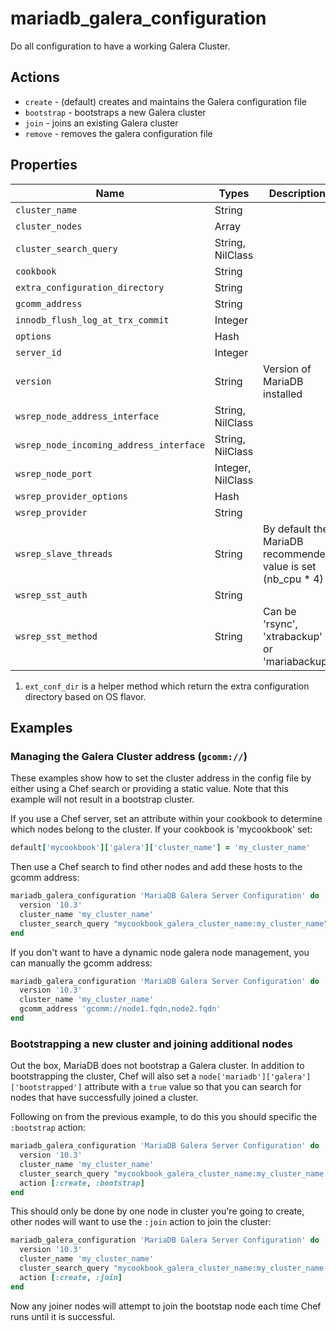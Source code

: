# mariadb_galera_configuration

Do all configuration to have a working Galera Cluster.

## Actions

- `create` - (default) creates and maintains the Galera configuration file
- `bootstrap` - bootstraps a new Galera cluster
- `join` - joins an existing Galera cluster
- `remove` - removes the galera configuration file

## Properties

Name                                   | Types             | Description                                                   | Default                                   | Required?
-------------------------------------- | ----------------- | ------------------------------------------------------------- | ----------------------------------------- | ---------
`cluster_name`                         | String            |                                                               | `galera_cluster`                          | no
`cluster_nodes`                        | Array             |                                                               | `[]`                                      | no
`cluster_search_query`                 | String, NilClass  |                                                               | `nil`                                     | no
`cookbook`                             | String            |                                                               | `mariadb`                                 | no
`extra_configuration_directory`        | String            |                                                               | `ext_conf_dir` (1)                        | no
`gcomm_address`                        | String            |                                                               | `nil`                                     | no
`innodb_flush_log_at_trx_commit`       | Integer           |                                                               | `2`                                       | no
`options`                              | Hash              |                                                               | `{}`                                      | no
`server_id`                            | Integer           |                                                               | `100`                                     | no
`version`                              | String            | Version of MariaDB installed                                  | `10.3`                                    | no
`wsrep_node_address_interface`         | String, NilClass  |                                                               | `nil`                                     | no
`wsrep_node_incoming_address_interface`| String, NilClass  |                                                               | `nil`                                     | no
`wsrep_node_port`                      | Integer, NilClass |                                                               | `nil`                                     | no
`wsrep_provider_options`               | Hash              |                                                               | `{'gcache.size': '512M'}`                 | no
`wsrep_provider`                       | String            |                                                               | `/usr/lib/galera/libgalera_smm.so`        | no
`wsrep_slave_threads`                  | String            | By default the MariaDB recommended value is set (nb_cpu * 4)  | `%{auto}`                                 | no
`wsrep_sst_auth`                       | String            |                                                               | `sstuser:some_secret_password`            | no
`wsrep_sst_method`                     | String            | Can be 'rsync', 'xtrabackup' or 'mariabackup'                 | `rsync`                                   | no

1. `ext_conf_dir` is a helper method which return the extra configuration directory based on OS flavor.

## Examples

### Managing the Galera Cluster address (`gcomm://`)

These examples show how to set the cluster address in the config file by either using a Chef search or providing a static value. Note that this example will not result in a bootstrap cluster.

If you use a Chef server, set an attribute within your cookbook to determine which nodes belong to the cluster. If your cookbook is 'mycookbook' set:

```ruby
default['mycookbook']['galera']['cluster_name'] = 'my_cluster_name'
```

Then use a Chef search to find other nodes and add these hosts to the gcomm address:

```ruby
mariadb_galera_configuration 'MariaDB Galera Server Configuration' do
  version '10.3'
  cluster_name 'my_cluster_name'
  cluster_search_query "mycookbook_galera_cluster_name:my_cluster_name"
end
```

If you don't want to have a dynamic node galera node management, you can manually the gcomm address:

```ruby
mariadb_galera_configuration 'MariaDB Galera Server Configuration' do
  version '10.3'
  cluster_name 'my_cluster_name'
  gcomm_address 'gcomm://node1.fqdn,node2.fqdn'
end
```

### Bootstrapping a new cluster and joining additional nodes

Out the box, MariaDB does not bootstrap a Galera cluster. In addition to bootstrapping the cluster, Chef will also set a `node['mariadb']['galera']['bootstrapped']` attribute with a `true` value so that you can search for nodes that have successfully joined a cluster.

Following on from the previous example, to do this you should specific the `:bootstrap` action:

```ruby
mariadb_galera_configuration 'MariaDB Galera Server Configuration' do
  version '10.3'
  cluster_name 'my_cluster_name'
  cluster_search_query "mycookbook_galera_cluster_name:my_cluster_name AND mariadb_galera_bootstrapped:true"
  action [:create, :bootstrap]
end
```

This should only be done by one node in cluster you're going to create, other nodes will want to use the `:join` action to join the cluster:

```ruby
mariadb_galera_configuration 'MariaDB Galera Server Configuration' do
  version '10.3'
  cluster_name 'my_cluster_name'
  cluster_search_query "mycookbook_galera_cluster_name:my_cluster_name AND mariadb_galera_bootstrapped:true"
  action [:create, :join]
end
```

Now any joiner nodes will attempt to join the bootstap node each time Chef runs until it is successful.
